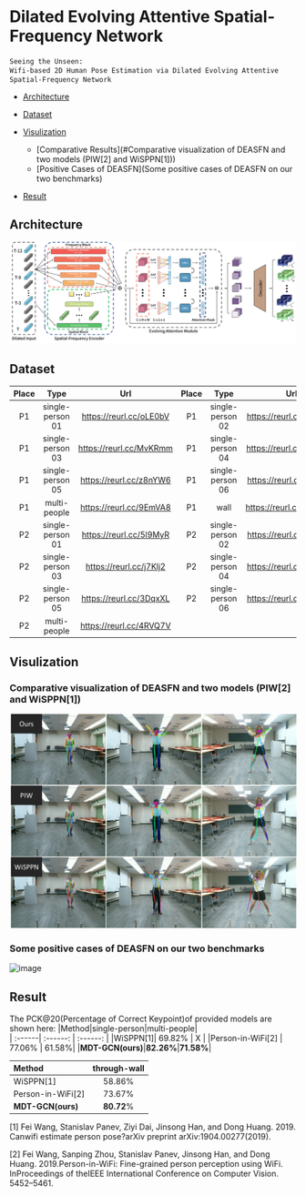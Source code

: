 # Dilated Evolving Attentive Spatial-Frequency Network
    Seeing the Unseen: 
    Wifi-based 2D Human Pose Estimation via Dilated Evolving Attentive Spatial-Frequency Network


* [Architecture](#architecture)

* [Dataset](#dataset)

* [Visulization](#visulization)
    * [Comparative Results](#Comparative  visualization  of  DEASFN  and  two models (PIW[2] and WiSPPN[1]))
    * [Positive Cases of DEASFN](Some positive cases of DEASFN on our two benchmarks)
* [Result](#result)

## Architecture
![image](https://github.com/DEASFN/DEASFN/blob/master/pic/architecture.png)

## Dataset
Place | Type | Url | Place | Type | Url
:---:| :---: | :---: | :---:| :---: | :---:
P1 | single-person 01 | https://reurl.cc/oLE0bV | P1 | single-person 02 | https://reurl.cc/E75GNa
P1 | single-person 03 | https://reurl.cc/MvKRmm | P1 | single-person 04 | https://reurl.cc/ZOLWjM
P1 | single-person 05 | https://reurl.cc/z8nYW6  | P1 | single-person 06 | https://reurl.cc/1xN1oV
P1 | multi-people | https://reurl.cc/9EmVA8 | P1 | wall | https://reurl.cc/WdKDY5
P2 | single-person 01 | https://reurl.cc/5l9MyR | P2 | single-person 02 | https://reurl.cc/62nN3k
P2 | single-person 03 | https://reurl.cc/j7Klj2 | P2 | single-person 04 | https://reurl.cc/b5K9V6
P2 | single-person 05 | https://reurl.cc/3DqxXL | P2 | single-person 06 | https://reurl.cc/exKDzm
P2 | multi-people | https://reurl.cc/4RVQ7V 


## Visulization
### Comparative  visualization  of  DEASFN  and  two models (PIW[2] and WiSPPN[1])
![image](https://github.com/DEASFN/DEASFN/blob/master/pic/comparison.png)

### Some positive cases of DEASFN on our two benchmarks
![image](https://github.com/DEASFN/DEASFN/blob/master/pic/demo.png)


## Result
The PCK@20(Percentage of Correct Keypoint)of provided models are shown here:
|Method|single-person|multi-people|                       
| :------| :------: | :------: |
|WiSPPN[1]|  69.82%    | X   |
|Person-in-WiFi[2] | 77.06% | 61.58%|
|**MDT-GCN(ours)**|**82.26%**|**71.58%**|

|Method|through-wall|
| :------| :------: |
|WiSPPN[1]|  58.86%    |
|Person-in-WiFi[2] | 73.67%|
|**MDT-GCN(ours)**|**80.72**%|


[1] Fei Wang, Stanislav Panev, Ziyi Dai, Jinsong Han, and Dong Huang. 2019. Canwifi estimate person pose?arXiv preprint arXiv:1904.00277(2019).

[2] Fei Wang, Sanping Zhou, Stanislav Panev, Jinsong Han, and Dong Huang. 2019.Person-in-WiFi: Fine-grained person perception using WiFi. InProceedings of theIEEE International Conference on Computer Vision. 5452–5461.
